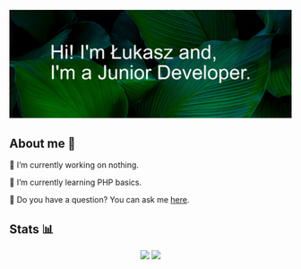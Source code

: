 ![Hi! I'm Łukasz and, I'm a Front-End Developer](Banner.jpg)

## **About me** 👀

🔭 I’m currently working on nothing.

🌱 I’m currently learning PHP basics.

💬 Do you have a question? You can ask me [here](https://github.com/lukasz-stepien-dev/lukasz-stepien-dev/issues).

## Stats 📊

<div align="center">
<img height="180em" src="https://github-readme-stats.vercel.app/api?username=lukasz-stepien-dev&show_icons=true&theme=gruvbox_light&include_all_commits=true&count_private=true"/>
<img height="180em" src="https://github-readme-stats.vercel.app/api/top-langs/?username=lukasz-stepien-dev&layout=compact&langs_count=7&theme=gruvbox_light"/>
</div>
<!--
**lukasz-stepien-dev/lukasz-stepien-dev** is a ✨ _special_ ✨ repository because its `README.md` (this file) appears on your GitHub profile.

Here are some ideas to get you started:


- 👯 I’m looking to collaborate on ...
- 🤔 I’m looking for help with finding great books.
- 📫 How to reach me: ...
- 😄 Pronouns: ...
- ⚡ Fun fact: ...
-->
